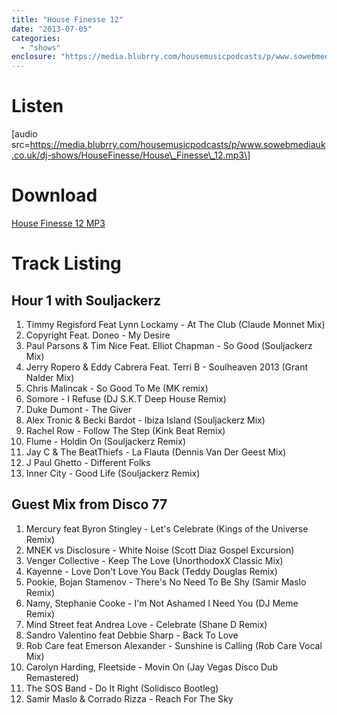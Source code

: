 ```yaml
---
title: "House Finesse 12"
date: "2013-07-05"
categories: 
  - "shows"
enclosure: "https://media.blubrry.com/housemusicpodcasts/p/www.sowebmediauk.co.uk/dj-shows/HouseFinesse/House_Finesse_12.mp3 0 audio/mpeg "
---
```


# Listen

\[audio src=https://media.blubrry.com/housemusicpodcasts/p/www.sowebmediauk.co.uk/dj-shows/HouseFinesse/House\_Finesse\_12.mp3\]

# Download

[House Finesse 12 MP3](https://media.blubrry.com/housemusicpodcasts/p/www.sowebmediauk.co.uk/dj-shows/HouseFinesse/House_Finesse_12.mp3)

# Track Listing

## Hour 1 with Souljackerz

1. Timmy Regisford Feat Lynn Lockamy - At The Club (Claude Monnet Mix)
2. Copyright Feat. Doneo - My Desire
3. Paul Parsons & Tim Nice Feat. Elliot Chapman - So Good (Souljackerz Mix)
4. Jerry Ropero & Eddy Cabrera Feat. Terri B - Soulheaven 2013 (Grant Nalder Mix)
5. Chris Malincak - So Good To Me (MK remix)
6. Somore - I Refuse (DJ S.K.T Deep House Remix)
7. Duke Dumont - The Giver
8. Alex Tronic & Becki Bardot - Ibiza Island (Souljackerz Mix)
9. Rachel Row - Follow The Step (Kink Beat Remix)
10. Flume - Holdin On (Souljackerz Remix)
11. Jay C & The BeatThiefs - La Flauta (Dennis Van Der Geest Mix)
12. J Paul Ghetto - Different Folks
13. Inner City - Good Life (Souljackerz Remix)

## Guest Mix from Disco 77

1. Mercury feat Byron Stingley - Let's Celebrate (Kings of the Universe Remix)
2. MNEK vs Disclosure - White Noise (Scott Diaz Gospel Excursion)
3. Venger Collective - Keep The Love (UnorthodoxX Classic Mix)
4. Kayenne - Love Don't Love You Back (Teddy Douglas Remix)
5. Pookie, Bojan Stamenov - There's No Need To Be Shy (Samir Maslo Remix)
6. Namy, Stephanie Cooke - I'm Not Ashamed I Need You (DJ Meme Remix)
7. Mind Street feat Andrea Love - Celebrate (Shane D Remix)
8. Sandro Valentino feat Debbie Sharp - Back To Love
9. Rob Care feat Emerson Alexander - Sunshine is Calling (Rob Care Vocal Mix)
10. Carolyn Harding, Fleetside - Movin On (Jay Vegas Disco Dub Remastered)
11. The SOS Band - Do It Right (Solidisco Bootleg)
12. Samir Maslo & Corrado Rizza - Reach For The Sky
